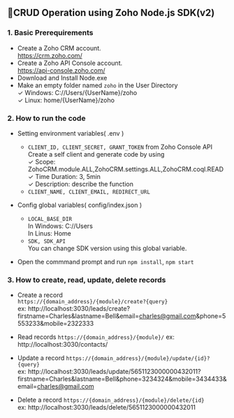  
## 📌CRUD Operation using Zoho Node.js SDK(v2)
                

### 1. Basic Prerequirements
- Create a Zoho CRM account.  
https://crm.zoho.com/
- Create a Zoho API Console account.  
https://api-console.zoho.com/
- Download and Install Node.exe
- Make an empty folder named `zoho` in the User Directory  
    ✓ Windows: C://Users/{UserName}/zoho  
    ✓ Linux: home/{UserName}/zoho

### 2. How to run the code
- Setting environment variables( .env )

    - `CLIENT_ID, CLIENT_SECRET, GRANT_TOKEN` from Zoho Console API  
    Create a self client and generate code by using  
    ✓ Scope: ZohoCRM.module.ALL,ZohoCRM.settings.ALL,ZohoCRM.coql.READ  
    ✓ Time Duration: 3, 5min  
    ✓ Description: describe the function 
    - `CLIENT_NAME, CLIENT_EMAIL, REDIRECT_URL`

- Config global variables( config/index.json )

    - `LOCAL_BASE_DIR`  
    In Windows: C://Users  
    In Linus: Home
    - `SDK, SDK_API`  
    You can change SDK version using this global variable.

- Open the commmand prompt and run `npm install`, `npm start`

### 3. How to create, read, update, delete records

- Create a record   
    `https://{domain_address}/{module}/create?{query}`  
    ex: http://localhost:3030/leads/create?firstname=Charles&lastname=Bell&email=charles@gmail.com&phone=5553233&mobile=2322333

- Read records
    `https://{domain_address}/{module}/`
    ex: http://localhost:3030/contacts/ 

- Update a record
    `https://{domain_address}/{module}/update/{id}?{query}`  
    ex: http://localhost:3030/leads/update/5651123000000432011?firstname=Charles&lastname=Bell&phone=3234324&mobile=3434433&email=charles@gmail.com  

- Delete a record
    `https://{domain_address}/{module}/delete/{id}`  
    ex: http://localhost:3030/leads/delete/5651123000000432011
